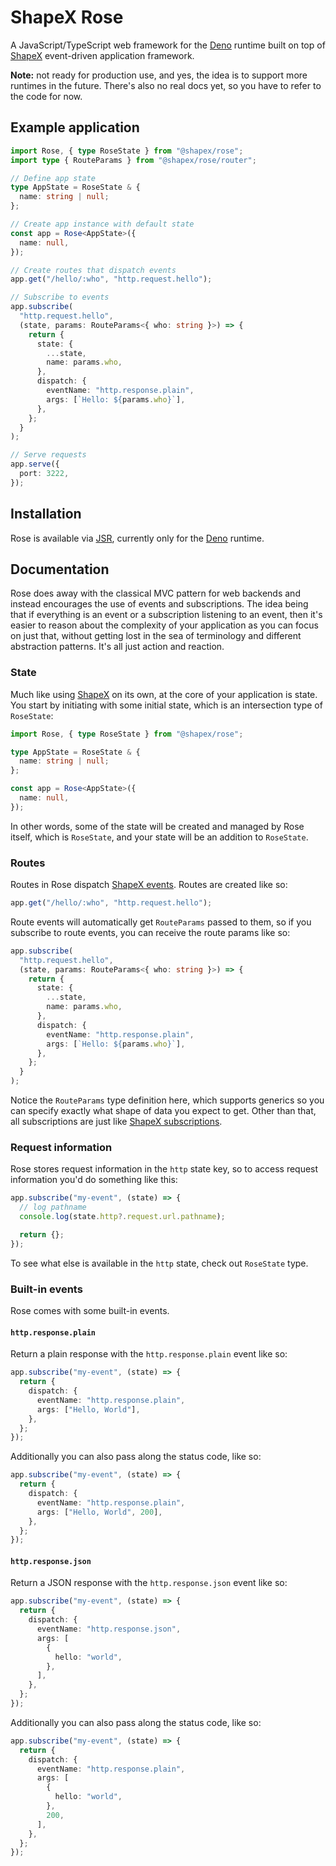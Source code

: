 # ShapeX Rose

A JavaScript/TypeScript web framework for the [Deno](https://deno.com) runtime built on top of [ShapeX](https://github.com/tryshapex/shapex) event-driven application framework.

**Note:** not ready for production use, and yes, the idea is to support more runtimes in the future. There's also no real docs yet, so you have to refer to the code for now.

## Example application

```typescript
import Rose, { type RoseState } from "@shapex/rose";
import type { RouteParams } from "@shapex/rose/router";

// Define app state
type AppState = RoseState & {
  name: string | null;
};

// Create app instance with default state
const app = Rose<AppState>({
  name: null,
});

// Create routes that dispatch events
app.get("/hello/:who", "http.request.hello");

// Subscribe to events
app.subscribe(
  "http.request.hello",
  (state, params: RouteParams<{ who: string }>) => {
    return {
      state: {
        ...state,
        name: params.who,
      },
      dispatch: {
        eventName: "http.response.plain",
        args: [`Hello: ${params.who}`],
      },
    };
  }
);

// Serve requests
app.serve({
  port: 3222,
});
```

## Installation

Rose is available via [JSR](https://jsr.io/@shapex/rose), currently only for the [Deno](https://deno.com) runtime.

## Documentation

Rose does away with the classical MVC pattern for web backends and instead encourages the use of events and subscriptions. The idea being that if everything is an event or a subscription listening to an event, then it's easier to reason about the complexity of your application as you can focus on just that, without getting lost in the sea of terminology and different abstraction patterns. It's all just action and reaction.

### State

Much like using [ShapeX]() on its own, at the core of your application is state. You start by initiating with some initial state, which is an intersection type of `RoseState`:

```typescript
import Rose, { type RoseState } from "@shapex/rose";

type AppState = RoseState & {
  name: string | null;
};

const app = Rose<AppState>({
  name: null,
});
```

In other words, some of the state will be created and managed by Rose itself, which is `RoseState`, and your state will be an addition to `RoseState`.

### Routes

Routes in Rose dispatch [ShapeX events](https://github.com/tryshapex/shapex?tab=readme-ov-file#events). Routes are created like so:

```typescript
app.get("/hello/:who", "http.request.hello");
```

Route events will automatically get `RouteParams` passed to them, so if you subscribe to route events, you can receive the route params like so:

```typescript
app.subscribe(
  "http.request.hello",
  (state, params: RouteParams<{ who: string }>) => {
    return {
      state: {
        ...state,
        name: params.who,
      },
      dispatch: {
        eventName: "http.response.plain",
        args: [`Hello: ${params.who}`],
      },
    };
  }
);
```

Notice the `RouteParams` type definition here, which supports generics so you can specify exactly what shape of data you expect to get. Other than that, all subscriptions are just like [ShapeX subscriptions](https://github.com/tryshapex/shapex?tab=readme-ov-file#subscriptions).

### Request information

Rose stores request information in the `http` state key, so to access request information you'd do something like this:

```typescript
app.subscribe("my-event", (state) => {
  // log pathname
  console.log(state.http?.request.url.pathname);

  return {};
});
```

To see what else is available in the `http` state, check out `RoseState` type.

### Built-in events

Rose comes with some built-in events.

#### `http.response.plain`

Return a plain response with the `http.response.plain` event like so:

```typescript
app.subscribe("my-event", (state) => {
  return {
    dispatch: {
      eventName: "http.response.plain",
      args: ["Hello, World"],
    },
  };
});
```

Additionally you can also pass along the status code, like so:

```typescript
app.subscribe("my-event", (state) => {
  return {
    dispatch: {
      eventName: "http.response.plain",
      args: ["Hello, World", 200],
    },
  };
});
```

#### `http.response.json`

Return a JSON response with the `http.response.json` event like so:

```typescript
app.subscribe("my-event", (state) => {
  return {
    dispatch: {
      eventName: "http.response.json",
      args: [
        {
          hello: "world",
        },
      ],
    },
  };
});
```

Additionally you can also pass along the status code, like so:

```typescript
app.subscribe("my-event", (state) => {
  return {
    dispatch: {
      eventName: "http.response.plain",
      args: [
        {
          hello: "world",
        },
        200,
      ],
    },
  };
});
```
